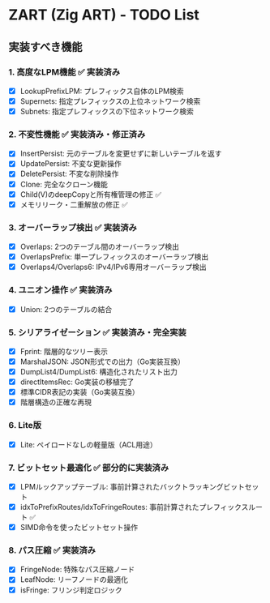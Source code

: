 # ZART (Zig ART) - TODO List

## 実装すべき機能

### 1. 高度なLPM機能 ✅ 実装済み
- [x] LookupPrefixLPM: プレフィックス自体のLPM検索
- [x] Supernets: 指定プレフィックスの上位ネットワーク検索  
- [x] Subnets: 指定プレフィックスの下位ネットワーク検索

### 2. 不変性機能 ✅ 実装済み・修正済み
- [x] InsertPersist: 元のテーブルを変更せずに新しいテーブルを返す
- [x] UpdatePersist: 不変な更新操作
- [x] DeletePersist: 不変な削除操作
- [x] Clone: 完全なクローン機能
- [x] Child(V)のdeepCopyと所有権管理の修正 ✅
- [x] メモリリーク・二重解放の修正 ✅

### 3. オーバーラップ検出 ✅ 実装済み
- [x] Overlaps: 2つのテーブル間のオーバーラップ検出
- [x] OverlapsPrefix: 単一プレフィックスのオーバーラップ検出
- [x] Overlaps4/Overlaps6: IPv4/IPv6専用オーバーラップ検出

### 4. ユニオン操作 ✅ 実装済み
- [x] Union: 2つのテーブルの結合

### 5. シリアライゼーション ✅ 実装済み・完全実装
- [x] Fprint: 階層的なツリー表示
- [x] MarshalJSON: JSON形式での出力（Go実装互換）
- [x] DumpList4/DumpList6: 構造化されたリスト出力
- [x] directItemsRec: Go実装の移植完了
- [x] 標準CIDR表記の実装（Go実装互換）
- [x] 階層構造の正確な再現

### 6. Lite版
- [x] Lite: ペイロードなしの軽量版（ACL用途）

### 7. ビットセット最適化 ✅ 部分的に実装済み
- [x] LPMルックアップテーブル: 事前計算されたバックトラッキングビットセット
- [x] idxToPrefixRoutes/idxToFringeRoutes: 事前計算されたプレフィックスルート ✅
- [x] SIMD命令を使ったビットセット操作

### 8. パス圧縮 ✅ 実装済み
- [x] FringeNode: 特殊なパス圧縮ノード
- [x] LeafNode: リーフノードの最適化
- [x] isFringe: フリンジ判定ロジック